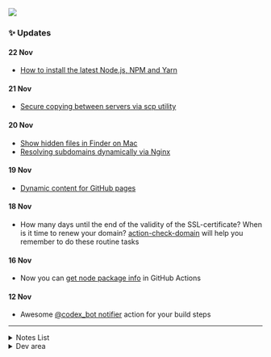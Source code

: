 [![](https://capella.pics/d33585a9-4845-4317-938f-bb83c36be148.jpg)](https://codex.so/join)

### ✨ Updates

#### 22 Nov

- [How to install the latest Node.js, NPM and Yarn](https://codex.so/how-to-install-the-latest-node-js-npm-and-yarn)

#### 21 Nov

- [Secure copying between servers via scp utility](https://codex.so/secure-copying-between-servers-via-scp-utility)

#### 20 Nov

- [Show hidden files in Finder on Mac](https://codex.so/show-hidden-files-in-finder-on-mac)
- [Resolving subdomains dynamically via Nginx](https://codex.so/resolving-subdomains-dynamically-via-nginx)

#### 19 Nov

- [Dynamic content for GitHub pages](https://codex.so/dynamic-content-for-github-pages)

#### 18 Nov

- How many days until the end of the validity of the SSL-certificate? When is it time to renew your domain? [action-check-domain](https://github.com/codex-team/action-check-domain) will help you remember to do these routine tasks

#### 16 Nov

- Now you can [get node package info](https://github.com/codex-team/action-nodejs-package-info) in GitHub Actions

#### 12 Nov

- Awesome [@codex_bot notifier](https://github.com/marketplace/actions/codex_bot-notifier) action for your build steps

---

<details>
<summary>Notes List</summary>
<p>
 
#### GitHub

- ⭐️ [Git submodules cheatsheet](https://gist.github.com/talyguryn/773ce686c98c9da9dcc93a46284c9130)
- [Collapsed block for GitHub markdown](https://gist.github.com/talyguryn/b3ea925764ada03a965f61024eb96a4f)

#### Node.js

- ⭐️ [Dockerized Node.js app with MongoDB](https://gist.github.com/talyguryn/e7a782067edbc8ad99e1c7ed6fa26ca8)
- [Webpack lazy-loading chunks](https://gist.github.com/talyguryn/0fa2076a8781359c19bd46ce914f31b9)
- [Autoupdates for Electron App](https://gist.github.com/talyguryn/85abb18e93ce6ce928c8a20e6ad4b233)
- [Electron IPC](https://gist.github.com/talyguryn/5c46f26b55ffc6aea1bb3d3b03899a04)
- [Handling any POST data in Express](https://gist.github.com/talyguryn/dc534173a7b2fb5a52db8d27bc6180db)

#### DevOps

- ⭐️ [Docker and docker-compose installation](https://gist.github.com/talyguryn/e3f46f2580b475935d97a40ad9344f76)
- [How to add /phpmyadmin section to your sites](https://gist.github.com/talyguryn/902c0703aa036c61c8b68b64ca90ee3c)
- [Enable ssh root login access](https://gist.github.com/talyguryn/acee1431c0a208240fcd31f17024d854)
- [Mongo DB export/import databases](https://gist.github.com/talyguryn/69f45ca1d484727354f369309a50f488)
- [How to get and install a wildcard SSL certificate](https://gist.github.com/talyguryn/bd0f30ab3eb183afbe9521261adfbc60)
   
</p>
</details>

<details>
<summary>Dev area</summary>
<p>

<img src="https://telegra.ph/file/4d3b9b7aa79bec03f084a.gif" alt="coffee" width="20%"/><img src="https://telegra.ph/file/4d3b9b7aa79bec03f084a.gif" alt="coffee" width="20%"/><img src="https://telegra.ph/file/4d3b9b7aa79bec03f084a.gif" alt="coffee" width="20%"/><img src="https://telegra.ph/file/4d3b9b7aa79bec03f084a.gif" alt="coffee" width="20%"/><img src="https://telegra.ph/file/4d3b9b7aa79bec03f084a.gif" alt="coffee" width="20%"/>

<img src="https://telegra.ph/file/4d3b9b7aa79bec03f084a.gif" alt="coffee" width="25%"/><img src="https://telegra.ph/file/4d3b9b7aa79bec03f084a.gif" alt="coffee" width="25%"/><img src="https://telegra.ph/file/4d3b9b7aa79bec03f084a.gif" alt="coffee" width="25%"/><img src="https://telegra.ph/file/4d3b9b7aa79bec03f084a.gif" alt="coffee" width="25%"/>

<img src="https://telegra.ph/file/4d3b9b7aa79bec03f084a.gif" alt="coffee" width="33%"/><img src="https://telegra.ph/file/4d3b9b7aa79bec03f084a.gif" alt="coffee" width="33%"/><img src="https://telegra.ph/file/4d3b9b7aa79bec03f084a.gif" alt="coffee" width="33%"/>


<img src="https://telegra.ph/file/4d3b9b7aa79bec03f084a.gif" alt="coffee" width="50%"/><img src="https://telegra.ph/file/4d3b9b7aa79bec03f084a.gif" alt="coffee" width="50%"/>

<img src="https://telegra.ph/file/4d3b9b7aa79bec03f084a.gif" alt="coffee" width="100%"/>

</p>
</details>
